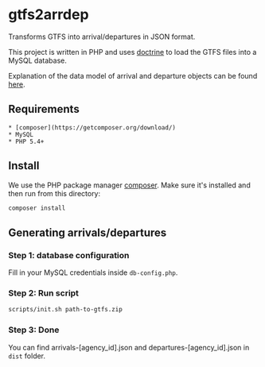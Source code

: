 # gtfs2arrdep
Transforms GTFS into arrival/departures in JSON format.

This project is written in PHP and uses [doctrine](http://www.doctrine-project.org/) to load the GTFS files into a MySQL database.

Explanation of the data model of arrival and departure objects can be found [here](https://github.com/linkedconnections/arrdep2connections#1-arrival-objects-and-departure-objects).

## Requirements

    * [composer](https://getcomposer.org/download/)
    * MySQL
    * PHP 5.4+

## Install

We use the PHP package manager [composer](http://getcomposer.org). Make sure it's installed and then run from this directory:

```bash
composer install
```

## Generating arrivals/departures

### Step 1: database configuration

Fill in your MySQL credentials inside ```db-config.php```.

### Step 2: Run script

```bash
scripts/init.sh path-to-gtfs.zip
```

### Step 3: Done

You can find arrivals-[agency_id].json and departures-[agency_id].json in ```dist``` folder.
